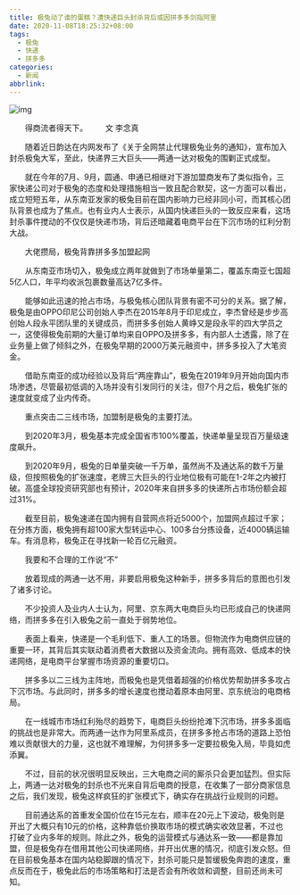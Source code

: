 ```yaml
---
title: 极兔动了谁的蛋糕？遭快递巨头封杀背后或因拼多多剑指阿里
date: 2020-11-08T18:25:32+08:00
tags:
  - 极兔
  - 快递
  - 拼多多
categories:
  - 新闻
abbrlink:
---
```


![img](https://cdn.jsdelivr.net/gh/yakeing/Documentation@main/Hexo/images/553d-kcaeqzx1522856.png)

　　得商流者得天下。
　　文
李念真

　　随着近日韵达在内网发布了《关于全网禁止代理极兔业务的通知》，宣布加入封杀极兔大军，至此，快递界三大巨头——两通一达对极兔的围剿正式成型。

　　就在今年的7月、9月，圆通、申通已相继对下游加盟商发布了类似指令，三家快递公司对于极兔的态度和处理措施相当一致且配合默契，这一方面可以看出，成立短短五年，从东南亚发家的极兔目前在国内影响力已经非同小可，而其核心团队背景也成为了焦点。也有业内人士表示，从国内快递巨头的一致反应来看，这场封杀事件搅动的不仅仅是快递市场，背后还暗藏着电商平台在下沉市场的红利分割大战。

　　大佬攒局，极兔背靠拼多多加盟起网

　　从东南亚市场切入，极兔成立两年就做到了市场单量第二，覆盖东南亚七国超5亿人口，年平均收派包裹数量高达7亿多件。

　　能够如此迅速的抢占市场，与极兔核心团队背景有密不可分的关系。据了解，极兔是由OPPO印尼公司创始人李杰在2015年8月于印尼成立，李杰曾经是步步高创始人段永平团队里的关键成员，而拼多多创始人黄峥又是段永平的四大学员之一，这使得极兔前期的大量订单均来自OPPO及拼多多，有内部人士透露，除了在业务量上做了倾斜之外，在极兔早期的2000万美元融资中，拼多多投入了大笔资金。

　　借助东南亚的成功经验以及背后“两座靠山”，极兔在2019年9月开始向国内市场渗透，尽管最初低调的入场并没有引发同行的关注，但7个月之后，极兔扩张的速度就变成了业内传奇。

　　重点突击二三线市场，加盟制是极兔的主要打法。

　　到2020年3月，极兔基本完成全国省市100%覆盖，快递单量呈现百万量级速度飙升。

　　到2020年9月，极兔的日单量突破一千万单，虽然尚不及通达系的数千万量级，但按照极兔的扩张速度，老牌三大巨头的行业地位极有可能在1-2年之内被打破。高盛全球投资研究部也有预计，2020年来自拼多多的快递所占市场份额会超过31%。

　　截至目前，极兔速递在国内拥有自营网点将近5000个，加盟网点超过千家；在分拣方面，极兔拥有超100家大型转运中心、100多台分拣设备，近4000辆运输车。有消息称，极兔正在寻找新一轮百亿元融资。

　　我要和不合理的工作说“不”

　　放着现成的两通一达不用，非要启用极兔这种新手，拼多多背后的意图也引发了诸多讨论。

　　不少投资人及业内人士认为，阿里、京东两大电商巨头均已形成自己的快递网络，而拼多多在引入极兔之前一直处于弱势地位。

　　表面上看来，快递是一个毛利低下、重人工的场景。但物流作为电商供应链的重要一环，其背后其实联动着消费者大数据以及资金流向。拥有高效、低成本的快递网络，是电商平台掌握市场资源的重要切口。

　　拼多多以二三线为主阵地，而极兔也是凭借着超强的价格优势帮助拼多多攻占下沉市场。与此同时，拼多多的增长速度也搅动着原本由阿里、京东统治的电商格局。

　　在一线城市市场红利殆尽的趋势下，电商巨头纷纷抢滩下沉市场，拼多多面临的挑战也是非常大。而两通一达作为阿里系成员，在拼多多抢占市场的道路上恐怕难以贡献很大的力量，这也就不难理解，为何拼多多一定要拉极兔入局，毕竟如虎添翼。

　　不过，目前的状况很明显反映出，三大电商之间的厮杀只会更加猛烈。但实际上，两通一达对极兔的封杀也不光来自背后电商的授意，在收集了一部分商家信息之后，我们发现，极兔这样疯狂的扩张模式下，确实存在挑战行业规则的问题。

　　目前通达系的首重发全国价位在15元左右，顺丰在20元上下波动，极兔则是开出了大概只有10元的价格，这种靠低价换取市场的模式确实收效显著，不过也打破了业内多年的规则。除此之外，极兔的运营模式与通达系一致——都是靠加盟，但是极兔存在借用其他公司快递网络，并开出优惠的情况，彻底引发众怒。但在目前极兔基本在国内站稳脚跟的情况下，封杀可能只是暂缓极兔奔跑的速度，重点反而在于，极兔此后的市场策略和打法是否会有所收敛和调整，目前还尚未可知。